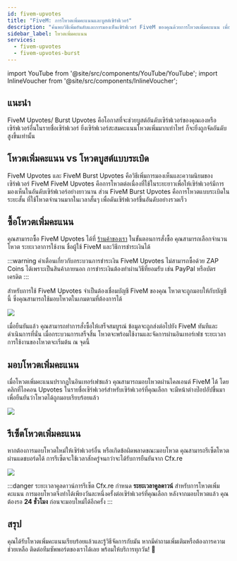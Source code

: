 ```yaml
---
id: fivem-upvotes
title: "FiveM: การโหวตเพิ่มคะแนนและบูสต์เซิร์ฟเวอร์"
description: "ค้นพบวิธีเพิ่มอันดับและการมองเห็นเซิร์ฟเวอร์ FiveM ของคุณด้วยการโหวตเพิ่มคะแนน เพื่อการเติบโตของความนิยมระยะยาวหรือรวดเร็ว → เรียนรู้เพิ่มเติมตอนนี้"
sidebar_label: โหวตเพิ่มคะแนน
services:
  - fivem-upvotes
  - fivem-upvotes-burst
---
```


import YouTube from '@site/src/components/YouTube/YouTube';
import InlineVoucher from '@site/src/components/InlineVoucher';

## แนะนำ

FiveM Upvotes/ Burst Upvotes คือโอกาสที่จะช่วยบูสต์อันดับเซิร์ฟเวอร์ของคุณเองหรือเซิร์ฟเวอร์อื่นในรายชื่อเซิร์ฟเวอร์ ยิ่งเซิร์ฟเวอร์สะสมคะแนนโหวตเพิ่มมากเท่าไหร่ ก็จะยิ่งถูกจัดอันดับสูงขึ้นเท่านั้น

<YouTube videoId="H-bdMJTQkSM" imageSrc="https://screensaver01.zap-hosting.com/index.php/s/3NafFXm8AdQoyWM/preview" title="รับ FiveM Upvotes เร็วๆ!" description="รู้สึกว่าคุณเข้าใจได้ดีขึ้นเมื่อเห็นของจริง? เราจัดให้! ดำดิ่งไปกับวิดีโอของเราที่อธิบายทุกอย่างให้คุณ ไม่ว่าคุณจะรีบหรือชอบเรียนรู้แบบสนุกๆ!"/>



## โหวตเพิ่มคะแนน vs โหวตบูสต์แบบระเบิด

FiveM Upvotes และ FiveM Burst Upvotes คือวิธีเพิ่มการมองเห็นและความนิยมของเซิร์ฟเวอร์ FiveM FiveM Upvotes คือการโหวตต่อเนื่องที่ใช้ในระยะยาวเพื่อให้เซิร์ฟเวอร์มีการมองเห็นในอันดับเซิร์ฟเวอร์อย่างยาวนาน ส่วน FiveM Burst Upvotes คือการโหวตแบบระเบิดในระยะสั้น ที่ใช้โหวตจำนวนมากในเวลาสั้นๆ เพื่อดันเซิร์ฟเวอร์ขึ้นอันดับอย่างรวดเร็ว



## ซื้อโหวตเพิ่มคะแนน

คุณสามารถซื้อ FiveM Upvotes ได้ที่ [ร้านค้าของเรา](https://zap-hosting.com/en/shop/product/fivem-upvotes/) ในขั้นตอนการสั่งซื้อ คุณสามารถเลือกจำนวนโหวต ระยะเวลาการใช้งาน ชื่อผู้ใช้ FiveM และวิธีการชำระเงินได้

:::warning คำเตือนเกี่ยวกับกระบวนการชำระเงิน
FiveM Upvotes ไม่สามารถซื้อด้วย ZAP Coins ได้เพราะเป็นสินค้าภายนอก การชำระเงินต้องทำผ่านวิธีที่ยอมรับ เช่น PayPal หรือบัตรเครดิต
:::

สำหรับการใช้ FiveM Upvotes จำเป็นต้องเชื่อมบัญชี FiveM ของคุณ โหวตจะถูกมอบให้กับบัญชีนี้ ซึ่งคุณสามารถใช้มอบโหวตในเกมตามที่ต้องการได้

![](https://screensaver01.zap-hosting.com/index.php/s/2fT6CyCfzo4wEe5/download)


เมื่อยืนยันแล้ว คุณสามารถทำการสั่งซื้อให้เสร็จสมบูรณ์ ข้อมูลจะถูกส่งต่อไปยัง FiveM ทันทีและดำเนินการที่นั่น เมื่อกระบวนการเสร็จสิ้น โหวตจะพร้อมใช้งานและจัดการผ่านอินเทอร์เฟซ ระยะเวลาการใช้งานของโหวตจะเริ่มต้น ณ จุดนี้



## มอบโหวตเพิ่มคะแนน

เมื่อโหวตเพิ่มคะแนนปรากฏในอินเทอร์เฟซแล้ว คุณสามารถมอบโหวตผ่านไคลเอนต์ FiveM ได้ โดยคลิกที่ไอคอน Upvotes ในรายชื่อเซิร์ฟเวอร์สำหรับเซิร์ฟเวอร์ที่คุณเลือก
จะมีหน้าต่างป๊อปอัปขึ้นมาเพื่อยืนยันว่าโหวตได้ถูกมอบเรียบร้อยแล้ว

![](https://screensaver01.zap-hosting.com/index.php/s/onkKXJGpWoGYWa2/download)



## รีเซ็ตโหวตเพิ่มคะแนน

หากต้องการมอบโหวตใหม่ให้เซิร์ฟเวอร์อื่น หรือเกิดข้อผิดพลาดขณะมอบโหวต คุณสามารถรีเซ็ตโหวตผ่านแดชบอร์ดได้ การรีเซ็ตจะใช้เวลาสักครู่จนกว่าจะได้รับการยืนยันจาก Cfx.re

![](https://screensaver01.zap-hosting.com/index.php/s/LjcYptAkZ6dfH8Y/preview)

:::danger ระยะเวลาคูลดาวน์การรีเซ็ต
Cfx.re กำหนด **ระยะเวลาคูลดาวน์** สำหรับการโหวตเพิ่มคะแนน การมอบโหวตจึงทำได้เพียงวันละหนึ่งครั้งต่อเซิร์ฟเวอร์ที่คุณเลือก หลังจากมอบโหวตแล้ว คุณต้องรอ **24 ชั่วโมง** ก่อนจะมอบใหม่ได้อีกครั้ง
:::




## สรุป

คุณได้รับโหวตเพิ่มคะแนนเรียบร้อยแล้วและรู้วิธีจัดการกับมัน หากมีคำถามเพิ่มเติมหรือต้องการความช่วยเหลือ ติดต่อทีมซัพพอร์ตของเราได้เลย พร้อมให้บริการทุกวัน! 🙂

<InlineVoucher />